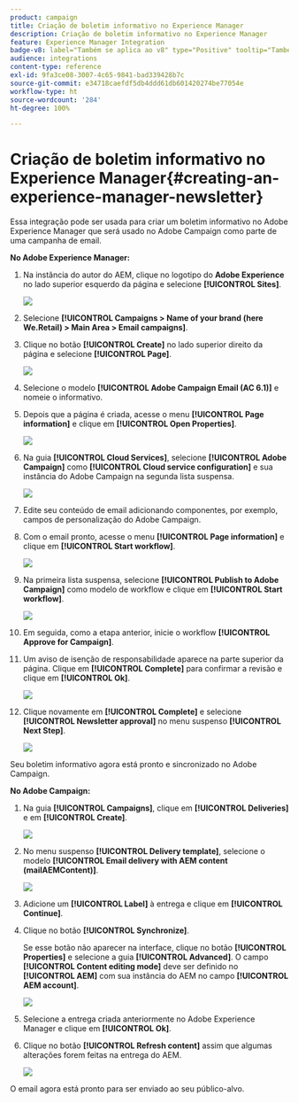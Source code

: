 ```yaml
---
product: campaign
title: Criação de boletim informativo no Experience Manager
description: Criação de boletim informativo no Experience Manager
feature: Experience Manager Integration
badge-v8: label="Também se aplica ao v8" type="Positive" tooltip="Também se aplica ao Campaign v8"
audience: integrations
content-type: reference
exl-id: 9fa3ce08-3007-4c65-9841-bad339428b7c
source-git-commit: e34718caefdf5db4ddd61db601420274be77054e
workflow-type: ht
source-wordcount: '284'
ht-degree: 100%

---
```


# Criação de boletim informativo no Experience Manager{#creating-an-experience-manager-newsletter}



Essa integração pode ser usada para criar um boletim informativo no Adobe Experience Manager que será usado no Adobe Campaign como parte de uma campanha de email.

**No Adobe Experience Manager:**

1. Na instância do autor do AEM, clique no logotipo do **Adobe Experience** no lado superior esquerdo da página e selecione **[!UICONTROL Sites]**.

   ![](assets/aem_uc_1.png)

1. Selecione **[!UICONTROL Campaigns > Name of your brand (here We.Retail) > Main Area > Email campaigns]**.
1. Clique no botão **[!UICONTROL Create]** no lado superior direito da página e selecione **[!UICONTROL Page]**.

   ![](assets/aem_uc_2.png)

1. Selecione o modelo **[!UICONTROL Adobe Campaign Email (AC 6.1)]** e nomeie o informativo.
1. Depois que a página é criada, acesse o menu **[!UICONTROL Page information]** e clique em **[!UICONTROL Open Properties]**.

   ![](assets/aem_uc_3.png)

1. Na guia **[!UICONTROL Cloud Services]**, selecione **[!UICONTROL Adobe Campaign]** como **[!UICONTROL Cloud service configuration]** e sua instância do Adobe Campaign na segunda lista suspensa.

   ![](assets/aem_uc_4.png)

1. Edite seu conteúdo de email adicionando componentes, por exemplo, campos de personalização do Adobe Campaign.
1. Com o email pronto, acesse o menu **[!UICONTROL Page information]** e clique em **[!UICONTROL Start workflow]**.

   ![](assets/aem_uc_5.png)

1. Na primeira lista suspensa, selecione **[!UICONTROL Publish to Adobe Campaign]** como modelo de workflow e clique em **[!UICONTROL Start workflow]**.

   ![](assets/aem_uc_6.png)

1. Em seguida, como a etapa anterior, inicie o workflow **[!UICONTROL Approve for Campaign]**.
1. Um aviso de isenção de responsabilidade aparece na parte superior da página. Clique em **[!UICONTROL Complete]** para confirmar a revisão e clique em **[!UICONTROL Ok]**.

   ![](assets/aem_uc_7.png)

1. Clique novamente em **[!UICONTROL Complete]** e selecione **[!UICONTROL Newsletter approval]** no menu suspenso **[!UICONTROL Next Step]**.

   ![](assets/aem_uc_8.png)

Seu boletim informativo agora está pronto e sincronizado no Adobe Campaign.

**No Adobe Campaign:**

1. Na guia **[!UICONTROL Campaigns]**, clique em **[!UICONTROL Deliveries]** e em **[!UICONTROL Create]**.

   ![](assets/aem_uc_9.png)

1. No menu suspenso **[!UICONTROL Delivery template]**, selecione o modelo **[!UICONTROL Email delivery with AEM content (mailAEMContent)]**.

   ![](assets/aem_uc_10.png)

1. Adicione um **[!UICONTROL Label]** à entrega e clique em **[!UICONTROL Continue]**.
1. Clique no botão **[!UICONTROL Synchronize]**.

   Se esse botão não aparecer na interface, clique no botão **[!UICONTROL Properties]** e selecione a guia **[!UICONTROL Advanced]**. O campo **[!UICONTROL Content editing mode]** deve ser definido no **[!UICONTROL AEM]** com sua instância do AEM no campo **[!UICONTROL AEM account]**.

   ![](assets/aem_uc_11.png)

1. Selecione a entrega criada anteriormente no Adobe Experience Manager e clique em **[!UICONTROL Ok]**.
1. Clique no botão **[!UICONTROL Refresh content]** assim que algumas alterações forem feitas na entrega do AEM.

   ![](assets/aem_uc_12.png)

O email agora está pronto para ser enviado ao seu público-alvo.
